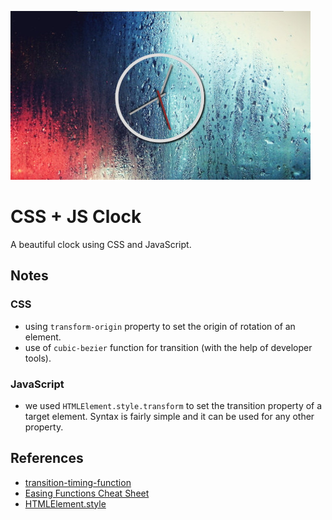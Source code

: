 [![CSS + JS Clock](assets/images/app-image.jpg)](https://tuxitop.github.io/JavaScript30/Challenges/02%20-%20CSS%20+%20JS%20Clock/ "Click for live view...")

# CSS + JS Clock
A beautiful clock using CSS and JavaScript.

## Notes
### CSS
- using `transform-origin` property to set the origin of rotation of an element.
- use of `cubic-bezier` function for transition (with the help of developer tools).

### JavaScript
- we used `HTMLElement.style.transform` to set the transition property of a target element. Syntax is fairly simple and it can be used for any other property.

## References
- [transition-timing-function](https://developer.mozilla.org/en-US/docs/Web/CSS/transition-timing-function)
- [Easing Functions Cheat Sheet](https://developer.mozilla.org/en-US/docs/Web/CSS/CSS_Transitions/Using_CSS_transitions)
- [HTMLElement.style](https://developer.mozilla.org/en-US/docs/Web/API/HTMLElement/style)
